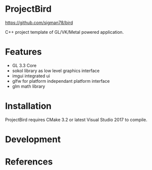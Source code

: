 # ProjectBird

https://github.com/sigman78/bird

C++ project template of GL/VK/Metal powered application.

# Features

  - GL 3.3 Core
  - sokol library as low level graphics interface
  - imgui integrated ui
  - glfw for platform independant platform interface
  - glm math library

# Installation

ProjectBird requires CMake 3.2 or latest Visual Studio 2017 to compile.

# Development

# References
